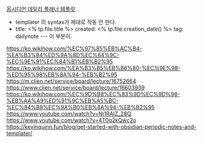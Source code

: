 
[옵시디언 데일리 플래너 템플릿](https://olait.tistory.com/8)
  - templater 의 syntax가 제대로 작동 안 한다.
  - title: <% tp.file.title %> created: <% tp.file.creation_date() %> tag: dailynote ---  이 부분이.

https://ko.wikihow.com/%EC%97%85%EB%AC%B4-%EA%B3%84%ED%9A%8D%EC%84%9C-%EC%9E%91%EC%84%B1%EB%B2%95
https://ko.wikihow.com/%EA%B3%B5%EB%B6%80-%EC%9E%98-%ED%95%98%EB%8A%94-%EB%B2%95
https://m.clien.net/service/board/lecture/16752664
https://www.clien.net/service/board/lecture/16603939
https://ko.wikihow.com/%EC%9D%B8%EC%83%9D%EC%9D%98-%EB%AA%A9%ED%91%9C%EB%A5%BC-%EC%84%B8%EC%9A%B0%EB%8A%94-%EB%B2%95
https://www.youtube.com/watch?v=Ni1RAIZ_28Q
https://www.youtube.com/watch?v=4T0q2kQwc2o
https://kevinquinn.fun/blog/get-started-with-obsidian-periodic-notes-and-templater/
